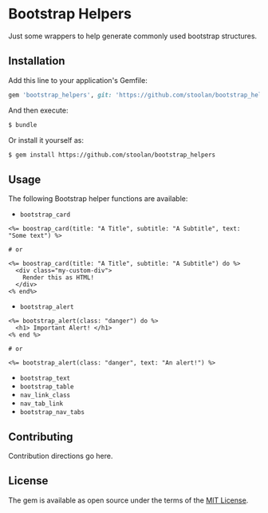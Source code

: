 # Bootstrap Helpers
Just some wrappers to help generate commonly used bootstrap structures.

## Installation
Add this line to your application's Gemfile:

```ruby
gem 'bootstrap_helpers', git: 'https://github.com/stoolan/bootstrap_helpers'
```

And then execute:
```bash
$ bundle
```

Or install it yourself as:
```bash
$ gem install https://github.com/stoolan/bootstrap_helpers
```

## Usage

The following Bootstrap helper functions are available:

* `bootstrap_card`

```erb
<%= boostrap_card(title: "A Title", subtitle: "A Subtitle", text: "Some text") %>

# or

<%= boostrap_card(title: "A Title", subtitle: "A Subtitle") do %>
  <div class="my-custom-div">
    Render this as HTML!
  </div>
<% end%>
```

* `bootstrap_alert`


```erb
<%= bootstrap_alert(class: "danger") do %>
  <h1> Important Alert! </h1>
<% end %>

# or

<%= bootstrap_alert(class: "danger", text: "An alert!") %>

```

* `bootstrap_text`
* `bootstrap_table`
* `nav_link_class`
* `nav_tab_link`
* `bootstrap_nav_tabs`


## Contributing
Contribution directions go here.

## License
The gem is available as open source under the terms of the [MIT License](https://opensource.org/licenses/MIT).
